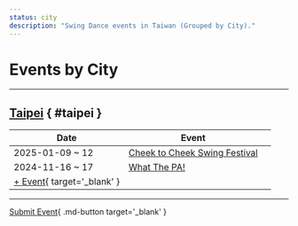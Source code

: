 ```yaml
---
status: city
description: "Swing Dance events in Taiwan (Grouped by City)."
---
```


# Events by City

---

## <a id=taipei></a>[Taipei](#taipei) { #taipei }

| Date | Event | |
| --- | --- | --- |
| 2025-01-09 ~ 12 | [Cheek to Cheek Swing Festival](cheek-to-cheek-swing-festival-2025.md) |  |
| 2024-11-16 ~ 17 | [What The PA!](what-the-pa-2024.md) |  |
| [+ Event](https://github.com/swingdance/events/issues/new?assignees=&labels=add+event&projects=&template=02-add_entity.yml&title=%5B2025%2Ftw%5D%20%3CName%3E&region=tw&province=Taipei&city=Taipei&org_id=&date_starts=2025-&date_ends=2025-){ target='_blank' }

---

[Submit Event](https://github.com/swingdance/events/issues/new?assignees=&labels=add+event&projects=&template=02-add_entity.yml&title=%5Btw%5D%20%3CName%3E&region=tw&province=&city=&org_id=2025){ .md-button target='_blank' }
